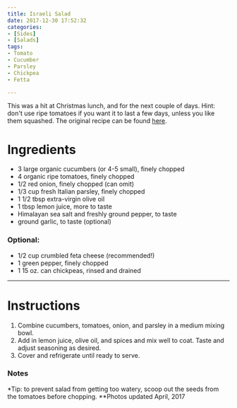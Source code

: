 ```yaml
---
title: Israeli Salad
date: 2017-12-30 17:52:32
categories:
- [Sides]
- [Salads]
tags:
- Tomato
- Cucumber
- Parsley
- Chickpea
- Fetta

---
```


This was a hit at Christmas lunch, and for the next couple of days. Hint: don't use ripe tomatoes if you want it to last a few days, unless you like them squashed. The original recipe can be found [here](https://lexiscleankitchen.com/israeli-salad/).

<!--more-->

# Ingredients
- 3 large organic cucumbers (or 4-5 small), finely chopped
- 4 organic ripe tomatoes, finely chopped
- 1/2 red onion, finely chopped (can omit)
- 1/3 cup fresh Italian parsley, finely chopped
- 1 1/2 tbsp extra-virgin olive oil
- 1 tbsp lemon juice, more to taste
- Himalayan sea salt and freshly ground pepper, to taste
- ground garlic, to taste (optional)

### Optional: 
- 1/2 cup crumbled feta cheese (recommended!)
- 1 green pepper, finely chopped
- 1 15 oz. can chickpeas, rinsed and drained

---

# Instructions
1. Combine cucumbers, tomatoes, onion, and parsley in a medium mixing bowl.
2. Add in lemon juice, olive oil, and spices and mix well to coat. Taste and adjust seasoning as desired.
3. Cover and refrigerate until ready to serve.


### Notes
*Tip: to prevent salad from getting too watery, scoop out the seeds from the tomatoes before chopping.
**Photos updated April, 2017